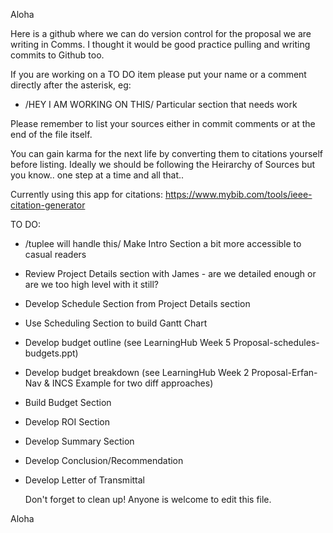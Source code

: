 Aloha
  
  Here is a github where we can do version control for the proposal we are writing in Comms. 
  I thought it would be good practice pulling and writing commits to Github too.
  
  If you are working on a TO DO item please put your name or a comment directly after the asterisk, eg:
  
  * /HEY I AM WORKING ON THIS/ Particular section that needs work

  
  Please remember to list your sources either in commit comments or at the end of the file itself. 
  
  You can gain karma for the next life by converting them to citations yourself before listing. 
  Ideally we should be following the Heirarchy of Sources but you know.. one step at a time and all that..
  
  Currently using this app for citations:
  https://www.mybib.com/tools/ieee-citation-generator
  
  TO DO:
  * /tuplee will handle this/ Make Intro Section a bit more accessible to casual readers
  * Review Project Details section with James - are we detailed enough or are we too high level with it still?
  * Develop Schedule Section from Project Details section
  * Use Scheduling Section to build Gantt Chart
  * Develop budget outline (see LearningHub Week 5 Proposal-schedules-budgets.ppt)
  * Develop budget breakdown (see LearningHub Week 2 Proposal-Erfan-Nav & INCS Example for two diff approaches)
  * Build Budget Section
  * Develop ROI Section
  * Develop Summary Section
  * Develop Conclusion/Recommendation
  * Develop Letter of Transmittal

    Don't forget to clean up! Anyone is welcome to edit this file.

Aloha
